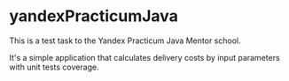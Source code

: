 # yandexPracticumJava

This is a test task to the Yandex Practicum Java Mentor school.

It's a simple application that calculates delivery costs by input parameters with unit tests coverage.